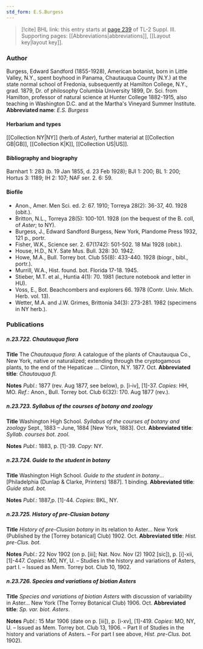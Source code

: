 ```yaml
---
std_form: E.S.Burgess
---
```


> [!cite] BHL link: this entry starts at [page 239](https://www.biodiversitylibrary.org/page/33266546) of TL-2 Suppl. III.
> Supporting pages: [[Abbreviations|abbreviations]], [[Layout key|layout key]].

### Author

Burgess, Edward Sandford (1855-1928), American botanist, born in Little Valley, N.Y., spent boyhood in Panama, Chautauqua County (N.Y.) at the state normal school of Fredonia, subsequently at Hamilton College, N.Y., grad. 1879, Dr. of philosophy Columbia University 1899, Dr. Sci. from Hamilton, professor of natural science at Hunter College 1882-1915, also teaching in Washington D.C. and at the Martha's Vineyard Summer Institute. 
**Abbreviated name**: *E.S. Burgess*

#### Herbarium and types

[[Collection NY|NY]] (herb.of *Aster*), further material at [[Collection GB|GB]], [[Collection K|K]], [[Collection US|US]].

#### Bibliography and biography

Barnhart 1: 283 (b. 19 Jan 1855, d. 23 Feb 1928); BJI 1: 200; BL 1: 200; Hortus 3: 1189; IH 2: 107; NAF ser. 2. 6: 59.

#### Biofile

- Anon., Amer. Men Sci. ed. 2: 67. 1910; Torreya 28(2): 36-37, 40. 1928 (obit.).
- Britton, N.L., Torreya 28(5): 100-101. 1928 (on the bequest of the B. coll, of *Aster*; to NY).
- Burgess, J., Edward Sandford Burgess, New York, Plandome Press 1932, 121 p., portr.
- Fisher, W.K., Science ser. 2. 67(1742): 501-502. 18 Mai 1928 (obit.).
- House, H.D., N.Y. Sate Mus. Bull. 328: 30. 1942.
- Howe, M.A., Bull. Torrey bot. Club 55(8): 433-440. 1928 (biogr., bibl., portr.).
- Murrill, W.A., Hist. found. bot. Florida 17-18. 1945.
- Stieber, M.T. et al., Huntia 4(1): 70. 1981 (lecture notebook and letter in HU).
- Voss, E., Bot. Beachcombers and explorers 66. 1978 (Contr. Univ. Mich. Herb. vol. 13).
- Wetter, M.A. and J.W. Grimes, Brittonia 34(3): 273-281. 1982 (specimens in NY herb.).

### Publications

##### n.23.722. Chautauqua flora

**Title**
The *Chautauqua flora*: A catalogue of the plants of Chautauqua Co., New York, native or naturalized; extending through the cryptogamous plants, to the end of the Hepaticae ... Clinton, N.Y. 1877. Oct.
**Abbreviated title**: *Chautauqua fl.*

**Notes**
*Publ*.: 1877 (rev. Aug 1877, see below), p. \[i-iv\], \[1\]-37. *Copies*: HH, MO.
*Ref*.: Anon., Bull. Torrey bot. Club 6(32): 170. Aug 1877 (rev.).

##### n.23.723. Syllabus of the courses of botany and zoology

**Title**
Washington High School. *Syllabus of the courses of botany and zoology* Sept., 1883 – June, 1884 \[New York, 1883\]. Oct.
**Abbreviated title**: *Syllab. courses bot. zool.*

**Notes**
*Publ*.: 1883, p. \[1\]-39. *Copy*: NY.

##### n.23.724. Guide to the student in botany

**Title**
Washington High School. *Guide to the student in botany*... \[Philadelphia (Dunlap & Clarke, Printers) 1887\]. 1 binding.
**Abbreviated title**: *Guide stud. bot.*

**Notes**
*Publ*.: 1887,p. \[1\]-44. *Copies*: BKL, NY.

##### n.23.725. History of pre-Clusian botany

**Title**
*History of pre-Clusian botany* in its relation to Aster... New York (Published by the \[Torrey botanical\] Club) 1902. Oct.
**Abbreviated title**: *Hist. pre-Clus. bot.*

**Notes**
*Publ*.: 22 Nov 1902 (on p. \[iii\]; Nat. Nov. Nov (2) 1902 \[sic\]), p. \[i\]-xii, \[1\]-447. *Copies*: MO, NY, U. – Studies in the history and variations of Asters, part I. – Issued as Mem. Torrey bot. Club 10, 1902.

##### n.23.726. Species and variations of biotian Asters

**Title**
*Species and variations of biotian Asters* with discussion of variability in Aster... New York (The Torrey Botanical Club) 1906. Oct.
**Abbreviated title**: *Sp. var. biot. Asters*.

**Notes**
*Publ*.: 15 Mar 1906 (date on p. \[iii\]), p. \[i-xv\], \[1\]-419. *Copies*: MO, NY, U. – Issued as Mem. Torrey bot. Club 13, 1906. – Part II of Studies in the history and variations of Asters. – For part I see above, *Hist. pre-Clus. bot.* 1902).

